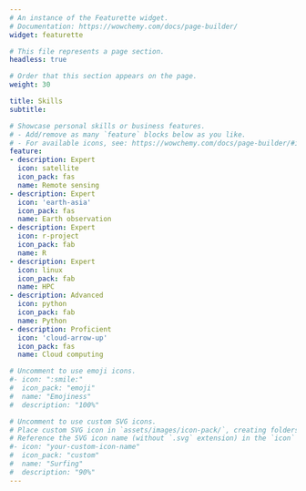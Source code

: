 ```yaml
---
# An instance of the Featurette widget.
# Documentation: https://wowchemy.com/docs/page-builder/
widget: featurette

# This file represents a page section.
headless: true

# Order that this section appears on the page.
weight: 30

title: Skills
subtitle:

# Showcase personal skills or business features.
# - Add/remove as many `feature` blocks below as you like.
# - For available icons, see: https://wowchemy.com/docs/page-builder/#icons
feature:
- description: Expert
  icon: satellite
  icon_pack: fas
  name: Remote sensing
- description: Expert
  icon: 'earth-asia'
  icon_pack: fas
  name: Earth observation
- description: Expert
  icon: r-project
  icon_pack: fab
  name: R
- description: Expert
  icon: linux
  icon_pack: fab
  name: HPC
- description: Advanced
  icon: python
  icon_pack: fab
  name: Python
- description: Proficient
  icon: 'cloud-arrow-up'
  icon_pack: fas
  name: Cloud computing

# Uncomment to use emoji icons.
#- icon: ":smile:"
#  icon_pack: "emoji"
#  name: "Emojiness"
#  description: "100%"  

# Uncomment to use custom SVG icons.
# Place custom SVG icon in `assets/images/icon-pack/`, creating folders if necessary.
# Reference the SVG icon name (without `.svg` extension) in the `icon` field.
#- icon: "your-custom-icon-name"
#  icon_pack: "custom"
#  name: "Surfing"
#  description: "90%"
---
```

